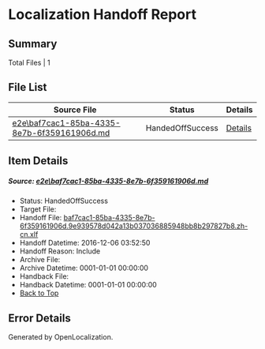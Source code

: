 # <a name='report-top'></a> Localization Handoff Report

## Summary
 Total Files | 1

## File List
 Source File | Status | Details 
 ----------- | ------ | ------- 
 [e2e\baf7cac1-85ba-4335-8e7b-6f359161906d.md](https://github.com/OpenLocalizationTestOrg/ol-test0/blob/7f3b0bd5893972305ee7e2d5eb4587e80508bc91/e2e/baf7cac1-85ba-4335-8e7b-6f359161906d.md) | HandedOffSuccess | [Details](#f6324e3f87bda5bbf82e1693b1965e2fa6d77d592)

## Item Details
##### <a name='f6324e3f87bda5bbf82e1693b1965e2fa6d77d592'></a> Source: [e2e\baf7cac1-85ba-4335-8e7b-6f359161906d.md](https://github.com/OpenLocalizationTestOrg/ol-test0/blob/7f3b0bd5893972305ee7e2d5eb4587e80508bc91/e2e/baf7cac1-85ba-4335-8e7b-6f359161906d.md)
* Status: HandedOffSuccess
* Target File: 
* Handoff File: [baf7cac1-85ba-4335-8e7b-6f359161906d.9e939578d042a13b037036885948bb8b297827b8.zh-cn.xlf](https://github.com/OpenLocalizationTestOrg/ol-test0-handoff/blob/22869466e9770fdaebb9ee1eea0106a56814b7dd/ol-handoff/OpenLocalizationTestOrg/ol-test0-zhcn/shujia/mt/baf7cac1-85ba-4335-8e7b-6f359161906d.9e939578d042a13b037036885948bb8b297827b8.zh-cn.xlf)
* Handoff Datetime: 2016-12-06 03:52:50
* Handoff Reason: Include
* Archive File: 
* Archive Datetime: 0001-01-01 00:00:00
* Handback File: 
* Handback Datetime: 0001-01-01 00:00:00
* [Back to Top](#report-top)


## Error Details

Generated by OpenLocalization.
